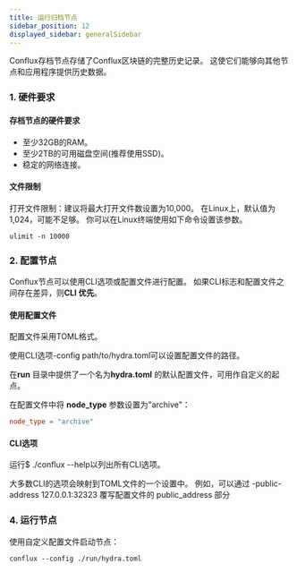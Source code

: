 ```yaml
---
title: 运行归档节点
sidebar_position: 12
displayed_sidebar: generalSidebar
---
```


Conflux存档节点存储了Conflux区块链的完整历史记录。 这使它们能够向其他节点和应用程序提供历史数据。

### 1. 硬件要求

#### 存档节点的硬件要求

* 至少32GB的RAM。
* 至少2TB的可用磁盘空间(推荐使用SSD)。
* 稳定的网络连接。

#### 文件限制

打开文件限制：建议将最大打开文件数设置为10,000。 在Linux上，默认值为1,024，可能不足够。 你可以在Linux终端使用如下命令设置该参数。

```shell
ulimit -n 10000 
```

### 2. 配置节点

Conflux节点可以使用CLI选项或配置文件进行配置。 如果CLI标志和配置文件之间存在差异，则**CLI 优先**。

#### 使用配置文件

配置文件采用TOML格式。

使用CLI选项-config path/to/hydra.toml可以设置配置文件的路径。

在**run** 目录中提供了一个名为**hydra.toml** 的默认配置文件，可用作自定义的起点。

在配置文件中将 **node_type** 参数设置为"archive"：

```toml
node_type = "archive" 
```

#### CLI选项

运行$ ./conflux --help以列出所有CLI选项。

大多数CLI的选项会映射到TOML文件的一个设置中。 例如，可以通过 -public-address 127.0.0.1:32323 覆写配置文件的 public_address 部分

### 4. 运行节点

使用自定义配置文件启动节点：

```shell
conflux --config ./run/hydra.toml 
```
